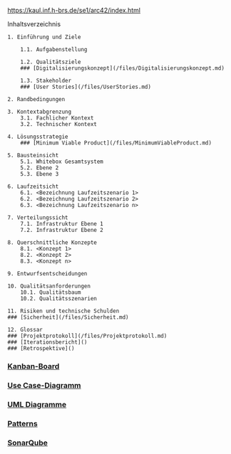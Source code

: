 https://kaul.inf.h-brs.de/se1/arc42/index.html

Inhaltsverzeichnis

    1. Einführung und Ziele

        1.1. Aufgabenstellung

        1.2. Qualitätsziele
        ### [Digitalisierungskonzept](/files/Digitalisierungskonzept.md)

        1.3. Stakeholder
        ### [User Stories](/files/UserStories.md)

    2. Randbedingungen

    3. Kontextabgrenzung
        3.1. Fachlicher Kontext
        3.2. Technischer Kontext

    4. Lösungsstrategie
        ### [Minimum Viable Product](/files/MinimumViableProduct.md)

    5. Bausteinsicht
        5.1. Whitebox Gesamtsystem
        5.2. Ebene 2
        5.3. Ebene 3

    6. Laufzeitsicht
        6.1. <Bezeichnung Laufzeitszenario 1>
        6.2. <Bezeichnung Laufzeitszenario 2>
        6.3. <Bezeichnung Laufzeitszenario n>

    7. Verteilungssicht
        7.1. Infrastruktur Ebene 1
        7.2. Infrastruktur Ebene 2

    8. Querschnittliche Konzepte
        8.1. <Konzept 1>
        8.2. <Konzept 2>
        8.3. <Konzept n>

    9. Entwurfsentscheidungen

    10. Qualitätsanforderungen
        10.1. Qualitätsbaum
        10.2. Qualitätsszenarien

    11. Risiken und technische Schulden
    ### [Sicherheit](/files/Sicherheit.md)

    12. Glossar
    ### [Projektprotokoll](/files/Projektprotokoll.md)
    ### [Iterationsbericht]()
    ### [Retrospektive]()






### [Kanban-Board]()

### [Use Case-Diagramm]()

### [UML Diagramme]()

### [Patterns](/files/Patterns.md)

### [SonarQube](/files/SonarQube.md)




